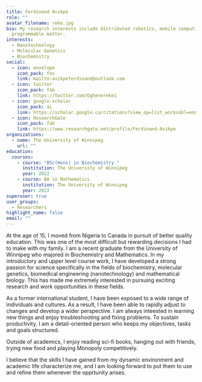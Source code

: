 ```yaml
---
title: Ferdinand Avikpe
role: ""
avatar_filename: reke.jpg
bio: My research interests include distributed robotics, mobile computing and
  programmable matter.
interests:
  - Nanotechnology
  - Molecular Genetics
  - Biochemistry
social:
  - icon: envelope
    icon_pack: fas
    link: mailto:avikpeferdinand@outlook.com
  - icon: twitter
    icon_pack: fab
    link: https://twitter.com/Oghenereke1
  - icon: google-scholar
    icon_pack: ai
    link: https://scholar.google.ca/citations?view_op=list_works&hl=en&user=MXeyvPUAAAAJ
  - icon: ResearchGate
    icon_pack: fab
    link: https://www.researchgate.net/profile/Ferdinand-Avikpe
organizations:
  - name: The University of Winnipeg
    url: ""
education:
  courses:
    - course: "BSc(Hons) in Biochemistry "
      institution: The University of Winnipeg
      year: 2022
    - course: BA in Mathematics
      institution: The University of Winnipeg
      year: 2022
superuser: true
user_groups:
  - Researchers
highlight_name: false
email: ""
---
```

At the age of 15, I moved from Nigeria to Canada in pursuit of better quality education. This was one of the most difficult but rewarding decisions I had to make with my family. I am a recent graduate from the University of Winnipeg who majored in Biochemistry and Mathematics. In my introductory and upper level course work, I have developed a strong passion for science specifically in the fields of biochemistry, molecular genetics, biomedical engineering (nanotechnology) and mathematical biology. This has made me extremely interested in pursuing exciting research and work opportunities in these fields. 

As a former international student, I have been exposed to a wide range of individuals and cultures. As a result, I have been able to rapidly adjust to changes and develop a wider perspective. I am always inteested in learning new things and enjoy troubleshooting and fixing problems. To sustain productivity, I am a detail-oriented person who keeps my objectives, tasks and goals structured. 

Outside of academics, I enjoy reading sci-fi books, hanging out with friends, trying new food and playing Monopoly competitively.

I believe that the skills I have gained from my dynamic environment and academic life characterize me, and I am looking forward to put them to use and refine them whenever the opprtunity arises.